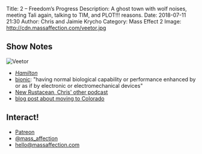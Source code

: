 Title: 2 – Freedom’s Progress
Description: A ghost town with wolf noises, meeting Tali again, talking to TIM, and PLOT!!! reasons.
Date: 2018-07-11 21:30
Author: Chris and Jaimie Krycho
Category: Mass Effect 2
Image: http://cdn.massaffection.com/veetor.jpg

## Show Notes

![Veetor](http://cdn.massaffection.com/veetor.jpg)

- [_Hamilton_](http://hamiltonmusical.com)
- [bionic](https://www.merriam-webster.com/dictionary/bionic): "having normal biological capability or performance enhanced by or as if by electronic or electromechanical devices"
- [New Rustacean, Chris' other podcast](https://newrustacean.com)
- [blog post about moving to Colorado](https://krycho.com/were-in/)

## Interact!

- [Patreon](https://www.patreon.com/massaffection)
- [@mass_affection](https://twitter.com/mass_affection)
- [hello@massaffection.com](mailto:hello@massaffection.com)
